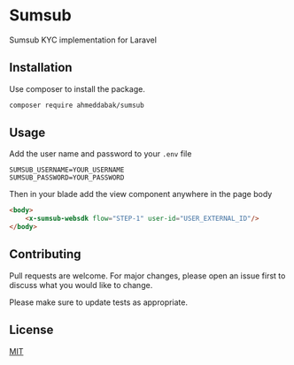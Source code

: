 # Sumsub

Sumsub KYC implementation for Laravel

## Installation

Use composer to install the package.

```bash
composer require ahmeddabak/sumsub
```

## Usage

Add the user name and password to your ```.env``` file

```dotenv
SUMSUB_USERNAME=YOUR_USERNAME
SUMSUB_PASSWORD=YOUR_PASSWORD
```

Then in your blade add the view component anywhere in the page body

```html
<body>
    <x-sumsub-websdk flow="STEP-1" user-id="USER_EXTERNAL_ID"/>
</body>
```

## Contributing
Pull requests are welcome. For major changes, please open an issue first to discuss what you would like to change.

Please make sure to update tests as appropriate.

## License
[MIT](./LICENSE)
